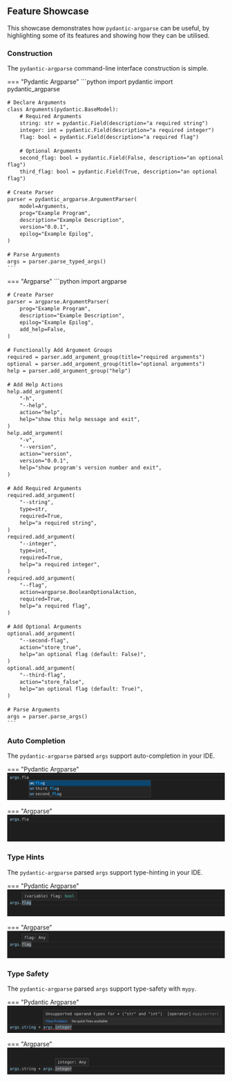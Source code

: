 ## Feature Showcase
This showcase demonstrates how `pydantic-argparse` can be useful, by
highlighting some of its features and showing how they can be utilised.

### Construction
The `pydantic-argparse` command-line interface construction is simple.

=== "Pydantic Argparse"
    ```python
    import pydantic
    import pydantic_argparse

    # Declare Arguments
    class Arguments(pydantic.BaseModel):
        # Required Arguments
        string: str = pydantic.Field(description="a required string")
        integer: int = pydantic.Field(description="a required integer")
        flag: bool = pydantic.Field(description="a required flag")

        # Optional Arguments
        second_flag: bool = pydantic.Field(False, description="an optional flag")
        third_flag: bool = pydantic.Field(True, description="an optional flag")

    # Create Parser
    parser = pydantic_argparse.ArgumentParser(
        model=Arguments,
        prog="Example Program",
        description="Example Description",
        version="0.0.1",
        epilog="Example Epilog",
    )

    # Parse Arguments
    args = parser.parse_typed_args()
    ```

=== "Argparse"
    ```python
    import argparse

    # Create Parser
    parser = argparse.ArgumentParser(
        prog="Example Program",
        description="Example Description",
        epilog="Example Epilog",
        add_help=False,
    )

    # Functionally Add Argument Groups
    required = parser.add_argument_group(title="required arguments")
    optional = parser.add_argument_group(title="optional arguments")
    help = parser.add_argument_group("help")

    # Add Help Actions
    help.add_argument(
        "-h",
        "--help",
        action="help",
        help="show this help message and exit",
    )
    help.add_argument(
        "-v",
        "--version",
        action="version",
        version="0.0.1",
        help="show program's version number and exit",
    )

    # Add Required Arguments
    required.add_argument(
        "--string",
        type=str,
        required=True,
        help="a required string",
    )
    required.add_argument(
        "--integer",
        type=int,
        required=True,
        help="a required integer",
    )
    required.add_argument(
        "--flag",
        action=argparse.BooleanOptionalAction,
        required=True,
        help="a required flag",
    )

    # Add Optional Arguments
    optional.add_argument(
        "--second-flag",
        action="store_true",
        help="an optional flag (default: False)",
    )
    optional.add_argument(
        "--third-flag",
        action="store_false",
        help="an optional flag (default: True)",
    )

    # Parse Arguments
    args = parser.parse_args()
    ```

### Auto Completion
The `pydantic-argparse` parsed `args` support auto-completion in your IDE.

=== "Pydantic Argparse"
    ![Pydantic Argparse - Auto Completion](assets/images/showcase_1a.png)

=== "Argparse"
    ![Argparse - Auto Completion](assets/images/showcase_1b.png)

### Type Hints
The `pydantic-argparse` parsed `args` support type-hinting in your IDE.

=== "Pydantic Argparse"
    ![Pydantic Argparse - Type Hints](assets/images/showcase_2a.png)

=== "Argparse"
    ![Argparse - Type Hints](assets/images/showcase_2b.png)

### Type Safety
The `pydantic-argparse` parsed `args` support type-safety with `mypy`.

=== "Pydantic Argparse"
    ![Pydantic Argparse - Type Safety](assets/images/showcase_3a.png)

=== "Argparse"
    ![Argparse - Type Safety](assets/images/showcase_3b.png)
